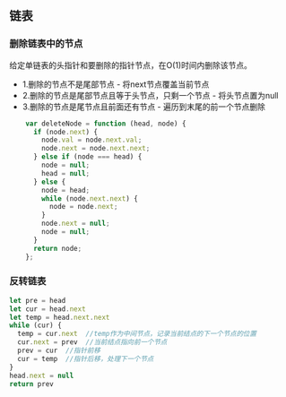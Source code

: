 ## 链表

### 删除链表中的节点

给定单链表的头指针和要删除的指针节点，在O(1)时间内删除该节点。

- 1.删除的节点不是尾部节点 - 将next节点覆盖当前节点
- 2.删除的节点是尾部节点且等于头节点，只剩一个节点 - 将头节点置为null
- 3.删除的节点是尾节点且前面还有节点 - 遍历到末尾的前一个节点删除

```js
    var deleteNode = function (head, node) {
      if (node.next) {
        node.val = node.next.val;
        node.next = node.next.next;
      } else if (node === head) {
        node = null;
        head = null;
      } else {
        node = head;
        while (node.next.next) {
          node = node.next;
        }
        node.next = null;
        node = null;
      }
      return node;
    };


```

### 反转链表

```js
let pre = head
let cur = head.next
let temp = head.next.next
while (cur) {
  temp = cur.next  //temp作为中间节点，记录当前结点的下一个节点的位置
  cur.next = prev  //当前结点指向前一个节点
  prev = cur  //指针前移
  cur = temp  //指针后移，处理下一个节点
}
head.next = null
return prev
```

